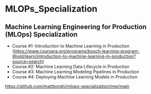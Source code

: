 # MLOPs_Specialization
## Machine Learning Engineering for Production (MLOps) Specialization



- Course #1: Introduction to Machine Learning in Production (https://www.coursera.org/programs/bosch-learning-program-8hold/learn/introduction-to-machine-learning-in-production?source=search)
- Course #2: Machine Learning Data Lifecycle in Production
- Course #3: Machine Learning Modeling Pipelines in Production
- Course #4: Deploying Machine Learning Models in Production



https://github.com/mattborghi/mlops-specialization/tree/main
